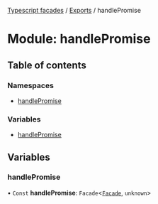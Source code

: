 [Typescript facades](../index.md) / [Exports](../modules.md) / handlePromise

# Module: handlePromise

## Table of contents

### Namespaces

- [handlePromise](handlePromise.handlePromise-1.md)

### Variables

- [handlePromise](handlePromise.md#handlepromise)

## Variables

### handlePromise

• `Const` **handlePromise**: `Facade`<[`Facade`](../interfaces/handlePromise.handlePromise-1.Facade.md), `unknown`\>
